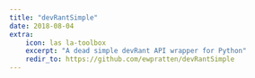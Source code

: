 ```yaml
---
title: "devRantSimple"
date: 2018-08-04
extra:
    icon: las la-toolbox
    excerpt: "A dead simple devRant API wrapper for Python"
    redir_to: https://github.com/ewpratten/devRantSimple
---
```


